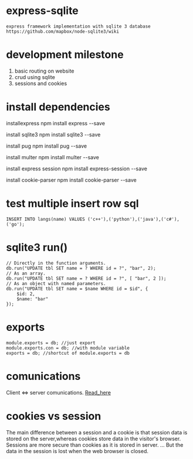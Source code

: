 # express-sqlite
    express framework implementation with sqlite 3 database
    https://github.com/mapbox/node-sqlite3/wiki

# development milestone
1. basic routing on website
2. crud using sqlite
3. sessions and cookies

# install dependencies
 installexpress
    npm install express --save

 install sqlite3
    npm install sqlite3 --save

 install pug
    npm install pug --save

 install multer
     npm install multer --save

 install express session
    npm install express-session --save
 
 install cookie-parser
    npm install cookie-parser --save
    
# test multiple insert row sql
    INSERT INTO langs(name) VALUES ('c++'),('python'),('java'),('c#'),('go');

# sqlite3 run()
    // Directly in the function arguments.
    db.run("UPDATE tbl SET name = ? WHERE id = ?", "bar", 2);
    // As an array.
    db.run("UPDATE tbl SET name = ? WHERE id = ?", [ "bar", 2 ]);
    // As an object with named parameters.
    db.run("UPDATE tbl SET name = $name WHERE id = $id", {
        $id: 2,
        $name: "bar"
    });

# exports
    module.exports = db; //just export
    module.exports.con = db; //with module variable
    exports = db; //shortcut of module.exports = db

# comunications
Client <=> server comunications. [Read_here](docs/comunications.md)

# cookies vs session
The main difference between a session and a cookie is that session data is stored on the 
server,whereas cookies store data in the visitor's browser. Sessions are more secure than 
cookies as it is stored in server. ... But the data in the session is lost when the web 
browser is closed.
